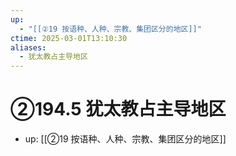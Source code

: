 ```yaml
---
up:
  - "[[②19 按语种、人种、宗教、集团区分的地区]]"
ctime: 2025-03-01T13:10:30
aliases:
  - 犹太教占主导地区
---
```


# ②194.5 犹太教占主导地区

- up: [[②19 按语种、人种、宗教、集团区分的地区]]

